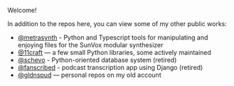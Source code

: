 Welcome!

In addition to the repos here, you can view some of my other public works:

- [@metrasynth](https://github.com/metrasynth) - Python and Typescript tools for manipulating and enjoying files for the SunVox modular synthesizer
- [@11craft](https://github.com/11craft) — a few small Python libraries, some actively maintained
- [@schevo](https://github.com/schevo) - Python-oriented database system (retired)
- [@fanscribed](https://github.com/fanscribed) - podcast transcription app using Django (retired)
- [@gldnspud](https://github.com/gldnspud) — personal repos on my old account

